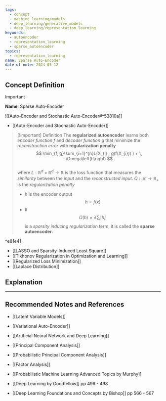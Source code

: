 ```yaml
---
tags:
  - concept
  - machine_learning/models
  - deep_learning/generative_models
  - deep_learning/representation_learning
keywords:
  - autoencoder
  - representation_learning
  - sparse_autoencoder
topics:
  - representation_learning
name: Sparse Auto-Encoder
date of note: 2024-05-12
---
```


## Concept Definition

>[!important]
>**Name**: Sparse Auto-Encoder

![[Auto-Encoder and Stochastic Auto-Encoder#^53810a]]

- [[Auto-Encoder and Stochastic Auto-Encoder]]

>[!important] Definition
>The **regularized autoencoder** learns both *encoder function* $f$ and *decoder function* $g$ that minimize the *reconstruction error* with **regularization penalty**
>$$
>\min_{f, g}\sum_{i=1}^{n}L(X_{i} , g(f(X_{i})) ) + \, \Omega\left(h\right)
>$$   
>where $L: \mathbb{R}^{d} \times \mathbb{R}^{d} \to \mathbb{R}$ is the loss function that measures the *similarity* between the *input* and the *reconstructed input*. $\Omega: \mathcal{H}\to \mathbb{R}_{+}$ is the *regularization penalty*
>- $h$ is the encoder output $$h = f(x)$$
>- If $$\Omega(h) = \lambda \sum_{i}|h_{i}|$$ is a *sparsity inducing regularization* term, it is called the **sparse autoencoder.**

^e81e41

- [[LASSO and Sparsity-Induced Least Square]]
- [[Tikhonov Regularization in Optimization and Learning]]
- [[Regularized Loss Minimization]]
- [[Laplace Distribution]]



## Explanation











-----------
##  Recommended Notes and References


- [[Latent Variable Models]]
- [[Variational Auto-Encoder]]
- [[Artificial Neural Network and Deep Learning]]

- [[Principal Component Analysis]]
- [[Probabilistic Principal Component Analysis]]
- [[Factor Analysis]]


- [[Probabilistic Machine Learning Advanced Topics by Murphy]]
- [[Deep Learning by Goodfellow]] pp 496 - 498
- [[Deep Learning Foundations and Concepts by Bishop]] pp 566 - 567